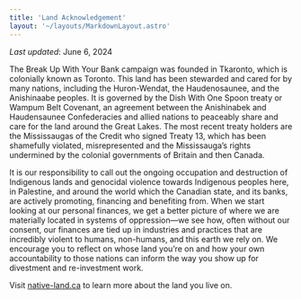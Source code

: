 ```yaml
---
title: 'Land Acknowledgement'
layout: '~/layouts/MarkdownLayout.astro'
---
```


_Last updated_: June 6, 2024

The Break Up With Your Bank campaign was founded in Tkaronto, which is colonially known as Toronto. This land has been stewarded and cared for by many nations, including the Huron-Wendat, the Haudenosaunee, and the Anishinaabe peoples. It is governed by the Dish With One Spoon treaty or Wampum Belt Covenant, an agreement between the Anishinabek and Haudensaunee Confederacies and allied nations to peaceably share and care for the land around the Great Lakes. The most recent treaty holders are the Mississaugas of the Credit who signed Treaty 13, which has been shamefully violated, misrepresented and the Mississauga’s rights undermined by the colonial governments of Britain and then Canada.

It is our responsibility to call out the ongoing occupation and destruction of Indigenous lands and genocidal violence towards Indigenous peoples here, in Palestine, and around the world which the Canadian state, and its banks, are actively promoting, financing and benefiting from. When we start looking at our personal finances, we get a better picture of where we are materially located in systems of oppression—we see how, often without our consent, our finances are tied up in industries and practices that are incredibly violent to humans, non-humans, and this earth we rely on. We encourage you to reflect on whose land you’re on and how your own accountability to those nations can inform the way you show up for divestment and re-investment work.

Visit [native-land.ca](https://native-land.ca) to learn more about the land you live on.

